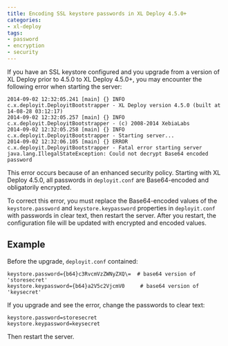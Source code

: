 ```yaml
---
title: Encoding SSL keystore passwords in XL Deploy 4.5.0+
categories:
- xl-deploy
tags:
- password
- encryption
- security
---
```


If you have an SSL keystore configured and you upgrade from a version of XL Deploy prior to 4.5.0 to XL Deploy 4.5.0+, you may encounter the following error when starting the server:

    2014-09-02 12:32:05.241 [main] {} INFO c.x.deployit.DeployitBootstrapper - XL Deploy version 4.5.0 (built at 14-08-28 03:12:17) 
    2014-09-02 12:32:05.257 [main] {} INFO c.x.deployit.DeployitBootstrapper - (c) 2008-2014 XebiaLabs 
    2014-09-02 12:32:05.258 [main] {} INFO c.x.deployit.DeployitBootstrapper - Starting server... 
    2014-09-02 12:32:06.105 [main] {} ERROR c.x.deployit.DeployitBootstrapper - Fatal error starting server 
    java.lang.IllegalStateException: Could not decrypt Base64 encoded password

This error occurs because of an enhanced security policy. Starting with XL Deploy 4.5.0, all passwords in `deployit.conf` are Base64-encoded and obligatorily encrypted.

To correct this error, you must replace the Base64-encoded values of the `keystore.password` and `keystore.keypassword` properties in `deployit.conf` with passwords in clear text, then restart the server. After you restart, the configuration file will be updated with encrypted and encoded values.

## Example

Before the upgrade, `deployit.conf` contained:

    keystore.password={b64}c3RvcmVzZWNyZXQ\=  # base64 version of 'storesecret'
    keystore.keypassword={b64}a2V5c2VjcmV0     # base64 version of 'keysecret'

If you upgrade and see the error, change the passwords to clear text:

    keystore.password=storesecret
    keystore.keypassword=keysecret

Then restart the server.

